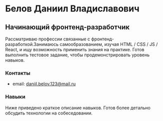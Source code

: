 # Белов Даниил Владиславович

## Начинающий фронтенд-разработчик

Рассматриваю профессии связанные с фронтенд-разработкой.Занимаюсь самообразованием, изучая HTML / CSS / JS / React, и ищу возможность применить знания на практике. Готов выполнить тестовое задание, чтобы продемонстрировать уровень навыков.

### Контакты

- email: daniil.belov.123@mail.ru

### Навыки

Ниже приведено краткое описание навыков. Готов более детально обсудить технологии на собеседовании.

